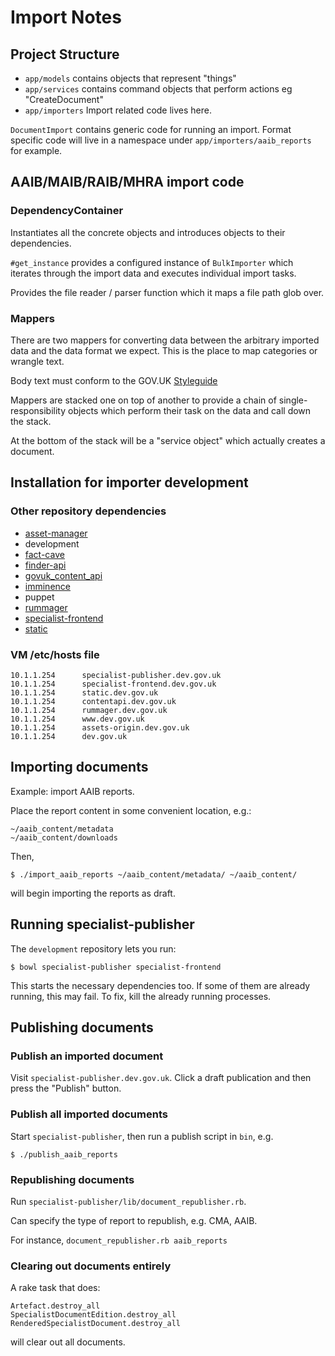 # Import Notes

## Project Structure

* `app/models` contains objects that represent "things"
* `app/services` contains command objects that perform actions eg "CreateDocument"
* `app/importers` Import related code lives here.

`DocumentImport` contains generic code for running an import. Format
specific code will live in a namespace under `app/importers/aaib_reports` for example.

## AAIB/MAIB/RAIB/MHRA import code

### DependencyContainer

Instantiates all the concrete objects and introduces objects to their
dependencies.

`#get_instance` provides a configured instance of `BulkImporter` which iterates
through the import data and executes individual import tasks.

Provides the file reader / parser function which it maps a file path glob over.

### Mappers

There are two mappers for converting data between the arbitrary imported data
and the data format we expect. This is the place to map categories or wrangle
text.

Body text must conform to the GOV.UK [Styleguide](https://www.gov.uk/design-principles/style-guide)

Mappers are stacked one on top of another to provide a chain of single-responsibility
objects which perform their task on the data and call down the stack.

At the bottom of the stack will be a "service object" which actually creates a
document.

## Installation for importer development

### Other repository dependencies

* [asset-manager](https://github.com/alphagov/asset-manager)
* development
* [fact-cave](https://github.com/alphagov/fact-cave)
* [finder-api](https://github.com/alphagov/finder-api)
* [govuk_content_api](https://github.com/alphagov/govuk_content_api)
* [imminence](https://github.com/alphagov/imminence)
* puppet
* [rummager](https://github.com/alphagov/rummager)
* [specialist-frontend](https://github.com/alphagov/specialist-frontend)
* [static](https://github.com/alphagov/static)

### VM /etc/hosts file

```
10.1.1.254      specialist-publisher.dev.gov.uk
10.1.1.254      specialist-frontend.dev.gov.uk
10.1.1.254      static.dev.gov.uk
10.1.1.254      contentapi.dev.gov.uk
10.1.1.254      rummager.dev.gov.uk
10.1.1.254      www.dev.gov.uk
10.1.1.254      assets-origin.dev.gov.uk
10.1.1.254      dev.gov.uk
```

## Importing documents

Example: import AAIB reports.

Place the report content in some convenient location, e.g.:

```
~/aaib_content/metadata
~/aaib_content/downloads
```

Then,

```
$ ./import_aaib_reports ~/aaib_content/metadata/ ~/aaib_content/
```
will begin importing the reports as draft.

## Running specialist-publisher

The `development` repository lets you run:

```
$ bowl specialist-publisher specialist-frontend
```

This starts the necessary dependencies too. If some of them are already
running, this may fail. To fix, kill the already running processes.

## Publishing documents

### Publish an imported document

Visit `specialist-publisher.dev.gov.uk`. Click a draft publication
and then press the "Publish" button.

### Publish all imported documents

Start `specialist-publisher`, then run a publish script in `bin`, e.g.

```
$ ./publish_aaib_reports
```

### Republishing documents

Run `specialist-publisher/lib/document_republisher.rb`.

Can specify the type of report to republish, e.g. CMA, AAIB.

For instance, `document_republisher.rb aaib_reports`

### Clearing out documents entirely

A rake task that does:

```
Artefact.destroy_all
SpecialistDocumentEdition.destroy_all
RenderedSpecialistDocument.destroy_all
```

will clear out all documents.
